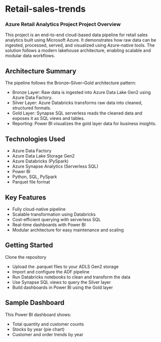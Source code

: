# Retail-sales-trends
### Azure Retail Analytics Project Project Overview
This project is an end-to-end cloud-based data pipeline for retail sales analytics built using Microsoft Azure. It demonstrates how raw data can be ingested, processed, served, and visualized using Azure-native tools. The solution follows a modern lakehouse architecture, enabling scalable and modular data workflows.

## Architecture Summary
The pipeline follows the Bronze–Silver–Gold architecture pattern:
- Bronze Layer: Raw data is ingested into Azure Data Lake Gen2 using Azure Data Factory.
- Silver Layer: Azure Databricks transforms raw data into cleaned, structured formats.
- Gold Layer: Synapse SQL serverless reads the cleaned data and exposes it as SQL views and tables.
- Reporting: Power BI visualizes the gold layer data for business insights.

## Technologies Used
- Azure Data Factory
- Azure Data Lake Storage Gen2
- Azure Databricks (PySpark)
- Azure Synapse Analytics (Serverless SQL)
- Power BI
- Python, SQL, PySpark
- Parquet file format

## Key Features
- Fully cloud-native pipeline
- Scalable transformation using Databricks
- Cost-efficient querying with serverless SQL
- Real-time dashboards with Power BI
- Modular architecture for easy maintenance and scaling

## Getting Started
Clone the repository
- Upload the .parquet files to your ADLS Gen2 storage
- Import and configure the ADF pipeline
- Run Databricks notebooks to clean and transform the data
- Use Synapse SQL views to query the Silver layer
- Build dashboards in Power BI using the Gold layer

## Sample Dashboard
This Power BI dashboard shows:
- Total quantity and customer counts
- Stocks by year (pie chart)
- Customer and order trends by year
